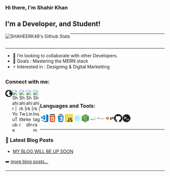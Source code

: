 ### Hi there, I'm Shahir Khan 

## I'm a Developer, and Student!

  <img align="left" alt="SHAHEERK48's Github Stats" src="https://github-readme-stats.vercel.app/api?username=shaheerk48&show_icons=true&hide_border=true" />

---
<br />

---

- 👯 I’m looking to collaborate with other Developers.
- 🥅 Goals : Mastering the MERN stack
- ⚡ Interested in : Designing & Digital Marketting

### Connect with me:

[<img align="left" alt="https://linktr.ee/shahirk" width="22px" src="https://raw.githubusercontent.com/iconic/open-iconic/master/svg/globe.svg" />][website]
[<img align="left" alt="Shahir | YouTube" width="22px" src="https://cdn.jsdelivr.net/npm/simple-icons@v3/icons/youtube.svg" />][youtube]
[<img align="left" alt="Shahirk | Twitter" width="22px" src="https://cdn.jsdelivr.net/npm/simple-icons@v3/icons/twitter.svg" />][twitter]
[<img align="left" alt="Shahirk | LinkedIn" width="22px" src="https://cdn.jsdelivr.net/npm/simple-icons@v3/icons/linkedin.svg" />][linkedin]
[<img align="left" alt="Shahirk | Instagram" width="22px" src="https://cdn.jsdelivr.net/npm/simple-icons@v3/icons/instagram.svg" />][instagram]

<br />

### Languages and Tools:

[<img align="left" alt="Visual Studio Code" width="26px" src="https://raw.githubusercontent.com/github/explore/80688e429a7d4ef2fca1e82350fe8e3517d3494d/topics/visual-studio-code/visual-studio-code.png" />][webdevplaylist]
[<img align="left" alt="HTML5" width="26px" src="https://raw.githubusercontent.com/github/explore/80688e429a7d4ef2fca1e82350fe8e3517d3494d/topics/html/html.png" />][webdevplaylist]
[<img align="left" alt="CSS3" width="26px" src="https://raw.githubusercontent.com/github/explore/80688e429a7d4ef2fca1e82350fe8e3517d3494d/topics/css/css.png" />][cssplaylist]
[<img align="left" alt="JavaScript" width="26px" src="https://raw.githubusercontent.com/github/explore/80688e429a7d4ef2fca1e82350fe8e3517d3494d/topics/javascript/javascript.png" />][jsplaylist]
[<img align="left" alt="React" width="26px" src="https://raw.githubusercontent.com/github/explore/80688e429a7d4ef2fca1e82350fe8e3517d3494d/topics/react/react.png" />][reactplaylist]
[<img align="left" alt="Node.js" width="26px" src="https://raw.githubusercontent.com/github/explore/80688e429a7d4ef2fca1e82350fe8e3517d3494d/topics/nodejs/nodejs.png" />][webdevplaylist]
[<img align="left" alt="MySQL" width="26px" src="https://raw.githubusercontent.com/github/explore/80688e429a7d4ef2fca1e82350fe8e3517d3494d/topics/mysql/mysql.png" />][webdevplaylist]
[<img align="left" alt="MongoDB" width="26px" src="https://raw.githubusercontent.com/github/explore/80688e429a7d4ef2fca1e82350fe8e3517d3494d/topics/mongodb/mongodb.png" />][webdevplaylist]
[<img align="left" alt="Git" width="26px" src="https://raw.githubusercontent.com/github/explore/80688e429a7d4ef2fca1e82350fe8e3517d3494d/topics/git/git.png" />][webdevplaylist]
[<img align="left" alt="GitHub" width="26px" src="https://raw.githubusercontent.com/github/explore/78df643247d429f6cc873026c0622819ad797942/topics/github/github.png" />][webdevplaylist]
[<img align="left" alt="Terminal" width="26px" src="https://raw.githubusercontent.com/github/explore/80688e429a7d4ef2fca1e82350fe8e3517d3494d/topics/terminal/terminal.png" />][webdevplaylist]

<br />
<br />

---


### 📕 Latest Blog Posts

<!-- BLOG-POST-LIST:START -->
- [MY BLOG WILL BE UP SOON](https://linktr.ee/shahirk)
<!-- BLOG-POST-LIST:END -->

➡️ [more blog posts...](https://linktr.ee/shahirk)

---


[website]: https://linktr.ee/shahirk
[twitter]: https://twitter.com/shaheer06175431
[youtube]: https://www.youtube.com/channel/UCZRSLRiYX0hQRrIRfwU2sDg
[instagram]: https://instagram.com/codingcage
[linkedin]: https://www.linkedin.com/in/shaheer-khan-02907315a
[webdevplaylist]: https://linktr.ee/shahirk
[jsplaylist]: https://linktr.ee/shahirk
[cssplaylist]: https://linktr.ee/shahirk
[reactplaylist]: https://linktr.ee/shahirk

